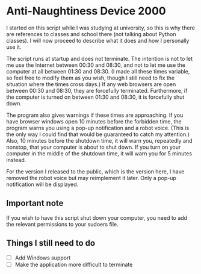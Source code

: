 # Anti-Naughtiness Device 2000

I started on this script while I was studying at university, so this is why there are references to classes and school there (not talking about Python classes). I will now proceed to describe what it does and how I personally use it.

The script runs at startup and does not terminate. The intention is not to let me use the Internet between 00:30 and 08:30, and not to let me use the computer at all between 01:30 and 08:30. (I made all these times variable, so feel free to modify them as you wish, though I still need to fix the situation where the times cross days.) If any web browsers are open between 00:30 and 08:30, they are forcefully terminated. Furthermore, if the computer is turned on between 01:30 and 08:30, it is forcefully shut down.

The program also gives warnings if these times are approaching. If you have browser windows open 10 minutes before the forbidden time, the program warns you using a pop-up notification and a robot voice. (This is the only way I could find that would be guaranteed to catch my attention.) Also, 10 minutes before the shutdown time, it will warn you, repeatedly and nonstop, that your computer is about to shut down. If you turn on your computer in the middle of the shutdown time, it will warn you for 5 minutes instead.

For the version I released to the public, which is the version here, I have removed the robot voice but may reimplement it later. Only a pop-up notification will be displayed.

## Important note
If you wish to have this script shut down your computer, you need to add the relevant permissions to your sudoers file.

## Things I still need to do
- [ ] Add Windows support
- [ ] Make the application more difficult to terminate
